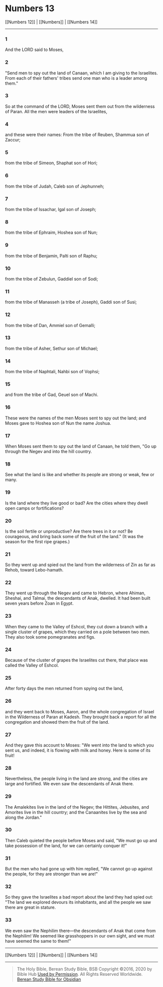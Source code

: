 # Numbers 13

[[Numbers 12]] | [[Numbers]] | [[Numbers 14]]

---

### 1
And the LORD said to Moses,

### 2
"Send men to spy out the land of Canaan, which I am giving to the Israelites. From each of their fathers' tribes send one man who is a leader among them."

### 3
So at the command of the LORD, Moses sent them out from the wilderness of Paran. All the men were leaders of the Israelites,

### 4
and these were their names: From the tribe of Reuben, Shammua son of Zaccur;

### 5
from the tribe of Simeon, Shaphat son of Hori;

### 6
from the tribe of Judah, Caleb son of Jephunneh;

### 7
from the tribe of Issachar, Igal son of Joseph;

### 8
from the tribe of Ephraim, Hoshea son of Nun;

### 9
from the tribe of Benjamin, Palti son of Raphu;

### 10
from the tribe of Zebulun, Gaddiel son of Sodi;

### 11
from the tribe of Manasseh (a tribe of Joseph), Gaddi son of Susi;

### 12
from the tribe of Dan, Ammiel son of Gemalli;

### 13
from the tribe of Asher, Sethur son of Michael;

### 14
from the tribe of Naphtali, Nahbi son of Vophsi;

### 15
and from the tribe of Gad, Geuel son of Machi.

### 16
These were the names of the men Moses sent to spy out the land; and Moses gave to Hoshea son of Nun the name Joshua.

### 17
When Moses sent them to spy out the land of Canaan, he told them, "Go up through the Negev and into the hill country.

### 18
See what the land is like and whether its people are strong or weak, few or many.

### 19
Is the land where they live good or bad? Are the cities where they dwell open camps or fortifications?

### 20
Is the soil fertile or unproductive? Are there trees in it or not? Be courageous, and bring back some of the fruit of the land." (It was the season for the first ripe grapes.)

### 21
So they went up and spied out the land from the wilderness of Zin as far as Rehob, toward Lebo-hamath.

### 22
They went up through the Negev and came to Hebron, where Ahiman, Sheshai, and Talmai, the descendants of Anak, dwelled. It had been built seven years before Zoan in Egypt.

### 23
When they came to the Valley of Eshcol, they cut down a branch with a single cluster of grapes, which they carried on a pole between two men. They also took some pomegranates and figs.

### 24
Because of the cluster of grapes the Israelites cut there, that place was called the Valley of Eshcol.

### 25
After forty days the men returned from spying out the land,

### 26
and they went back to Moses, Aaron, and the whole congregation of Israel in the Wilderness of Paran at Kadesh. They brought back a report for all the congregation and showed them the fruit of the land.

### 27
And they gave this account to Moses: "We went into the land to which you sent us, and indeed, it is flowing with milk and honey. Here is some of its fruit!

### 28
Nevertheless, the people living in the land are strong, and the cities are large and fortified. We even saw the descendants of Anak there.

### 29
The Amalekites live in the land of the Negev; the Hittites, Jebusites, and Amorites live in the hill country; and the Canaanites live by the sea and along the Jordan."

### 30
Then Caleb quieted the people before Moses and said, "We must go up and take possession of the land, for we can certainly conquer it!"

### 31
But the men who had gone up with him replied, "We cannot go up against the people, for they are stronger than we are!"

### 32
So they gave the Israelites a bad report about the land they had spied out: "The land we explored devours its inhabitants, and all the people we saw there are great in stature.

### 33
We even saw the Nephilim there—the descendants of Anak that come from the Nephilim! We seemed like grasshoppers in our own sight, and we must have seemed the same to them!"

---

[[Numbers 12]] | [[Numbers]] | [[Numbers 14]]

---

> The Holy Bible, Berean Study Bible, BSB
> Copyright &copy;2016, 2020 by Bible Hub
> [Used by Permission](https://berean.bible/terms.htm). All Rights Reserved Worldwide.
> [Berean Study Bible for Obsidian](https://github.com/gapmiss/berean-study-bible-for-obsidian)

